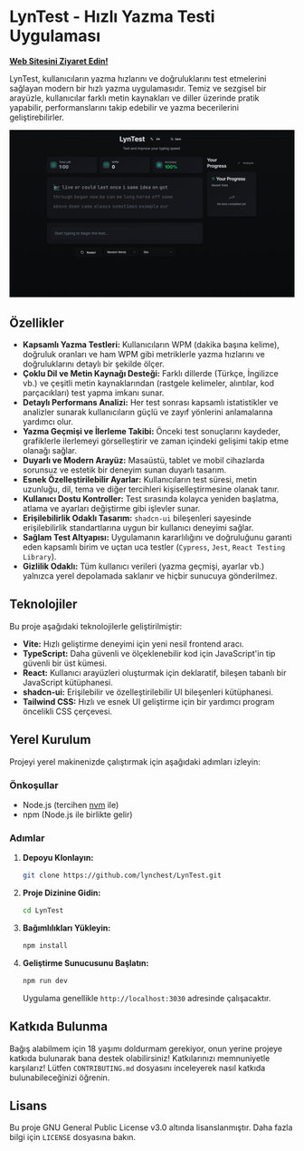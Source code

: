 # LynTest - Hızlı Yazma Testi Uygulaması

**[Web Sitesini Ziyaret Edin!](https://lyntest.lynchest.com)**

LynTest, kullanıcıların yazma hızlarını ve doğruluklarını test etmelerini sağlayan modern bir hızlı yazma uygulamasıdır. Temiz ve sezgisel bir arayüzle, kullanıcılar farklı metin kaynakları ve diller üzerinde pratik yapabilir, performanslarını takip edebilir ve yazma becerilerini geliştirebilirler.

![LynTest Ana Ekranı](assets/homescreen.png)

## Özellikler

- **Kapsamlı Yazma Testleri:** Kullanıcıların WPM (dakika başına kelime), doğruluk oranları ve ham WPM gibi metriklerle yazma hızlarını ve doğruluklarını detaylı bir şekilde ölçer.
- **Çoklu Dil ve Metin Kaynağı Desteği:** Farklı dillerde (Türkçe, İngilizce vb.) ve çeşitli metin kaynaklarından (rastgele kelimeler, alıntılar, kod parçacıkları) test yapma imkanı sunar.
- **Detaylı Performans Analizi:** Her test sonrası kapsamlı istatistikler ve analizler sunarak kullanıcıların güçlü ve zayıf yönlerini anlamalarına yardımcı olur.
- **Yazma Geçmişi ve İlerleme Takibi:** Önceki test sonuçlarını kaydeder, grafiklerle ilerlemeyi görselleştirir ve zaman içindeki gelişimi takip etme olanağı sağlar.
- **Duyarlı ve Modern Arayüz:** Masaüstü, tablet ve mobil cihazlarda sorunsuz ve estetik bir deneyim sunan duyarlı tasarım.
- **Esnek Özelleştirilebilir Ayarlar:** Kullanıcıların test süresi, metin uzunluğu, dil, tema ve diğer tercihleri kişiselleştirmesine olanak tanır.
- **Kullanıcı Dostu Kontroller:** Test sırasında kolayca yeniden başlatma, atlama ve ayarları değiştirme gibi işlevler sunar.
- **Erişilebilirlik Odaklı Tasarım:** `shadcn-ui` bileşenleri sayesinde erişilebilirlik standartlarına uygun bir kullanıcı deneyimi sağlar.
- **Sağlam Test Altyapısı:** Uygulamanın kararlılığını ve doğruluğunu garanti eden kapsamlı birim ve uçtan uca testler (`Cypress`, `Jest`, `React Testing Library`).
- **Gizlilik Odaklı:** Tüm kullanıcı verileri (yazma geçmişi, ayarlar vb.) yalnızca yerel depolamada saklanır ve hiçbir sunucuya gönderilmez.

## Teknolojiler

Bu proje aşağıdaki teknolojilerle geliştirilmiştir:

- **Vite:** Hızlı geliştirme deneyimi için yeni nesil frontend aracı.
- **TypeScript:** Daha güvenli ve ölçeklenebilir kod için JavaScript'in tip güvenli bir üst kümesi.
- **React:** Kullanıcı arayüzleri oluşturmak için deklaratif, bileşen tabanlı bir JavaScript kütüphanesi.
- **shadcn-ui:** Erişilebilir ve özelleştirilebilir UI bileşenleri kütüphanesi.
- **Tailwind CSS:** Hızlı ve esnek UI geliştirme için bir yardımcı program öncelikli CSS çerçevesi.

## Yerel Kurulum

Projeyi yerel makinenizde çalıştırmak için aşağıdaki adımları izleyin:

### Önkoşullar

- Node.js (tercihen [nvm](https://github.com/nvm-sh/nvm#installing-and-updating) ile)
- npm (Node.js ile birlikte gelir)

### Adımlar

1.  **Depoyu Klonlayın:**
    ```sh
    git clone https://github.com/lynchest/LynTest.git
    ```

2.  **Proje Dizinine Gidin:**
    ```sh
    cd LynTest
    ```

3.  **Bağımlılıkları Yükleyin:**
    ```sh
    npm install
    ```

4.  **Geliştirme Sunucusunu Başlatın:**
    ```sh
    npm run dev
    ```
    Uygulama genellikle `http://localhost:3030` adresinde çalışacaktır.

## Katkıda Bulunma

Bağış alabilmem için 18 yaşımı doldurmam gerekiyor, onun yerine projeye katkıda bulunarak bana destek olabilirsiniz! Katkılarınızı memnuniyetle karşılarız! Lütfen `CONTRIBUTING.md` dosyasını inceleyerek nasıl katkıda bulunabileceğinizi öğrenin.

## Lisans

Bu proje GNU General Public License v3.0 altında lisanslanmıştır. Daha fazla bilgi için `LICENSE` dosyasına bakın.
